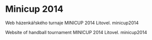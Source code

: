 Minicup 2014
============
Web házenkářského turnaje MINICUP 2014 Litovel.
minicup2014

Website of handball tournament MINICUP 2014 Litovel.
minicup2014


